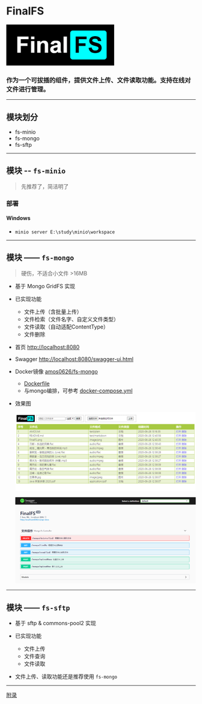 # FinalFS

![FinalFS](doc/FinalFS.png)

### 作为一个可拔插的组件，提供文件上传、文件读取功能。支持在线对文件进行管理。

---

## 模块划分

- fs-minio
- fs-mongo
- fs-sftp

---

## 模块 -- `fs-minio`

> 先推荐了，简洁明了

### 部署

#### Windows

- `minio server E:\study\minio\workspace`

---

## 模块 —— `fs-mongo`

> 硬伤，不适合小文件 >16MB

- 基于 Mongo GridFS 实现

- 已实现功能
    - 文件上传（含批量上传）
    - 文件检索（文件名字、自定义文件类型）
    - 文件读取（自动适配ContentType）
    - 文件删除

- 首页 [http://localhost:8080](http://localhost:8080)
- Swagger [http://localhost:8080/swagger-ui.html](http://localhost:8080/swagger-ui.html)

- Docker镜像 [amos0626/fs-mongo](https://hub.docker.com/r/amos0626/fs-mongo)
    - [Dockerfile](fs-mongo/Dockerfile)
    - 与mongo编排，可参考 [docker-compose.yml](fs-mongo/docker-compose.yml)

- 效果图

  ![Index](doc/mongo_index.png)

  ![Swagger](doc/swagger_ui.png)

---

## 模块 —— `fs-sftp`

- 基于 sftp & commons-pool2 实现

- 已实现功能
    - 文件上传
    - 文件查询
    - 文件读取

- 文件上传、读取功能还是推荐使用 `fs-mongo`

---

[附录](doc/others.md)
